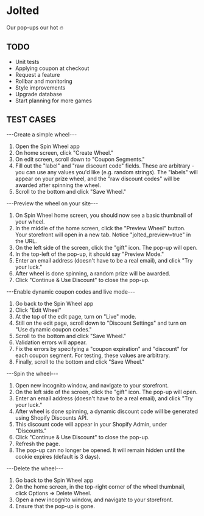 # Jolted
Our pop-ups our hot 🔥

## TODO
* Unit tests
* Applying coupon at checkout
* Request a feature
* Rollbar and monitoring
* Style improvements
* Upgrade database
* Start planning for more games

## TEST CASES

---Create a simple wheel---
1. Open the Spin Wheel app
2. On home screen, click "Create Wheel."
3. On edit screen, scroll down to "Coupon Segments."
4. Fill out the "label" and "raw discount code" fields. These are arbitrary - you can use any values you'd like (e.g. random strings). The "labels" will appear on your prize wheel, and the "raw discount codes" will be awarded after spinning the wheel.
5. Scroll to the bottom and click "Save Wheel."


---Preview the wheel on your site---
1. On Spin Wheel home screen, you should now see a basic thumbnail of your wheel.
2. In the middle of the home screen, click the "Preview Wheel" button. Your storefront will open in a new tab. Notice "jolted_preview=true" in the URL.
3. On the left side of the screen, click the "gift" icon. The pop-up will open.
4. In the top-left of the pop-up, it should say "Preview Mode."
5. Enter an email address (doesn't have to be a real email), and click "Try your luck."
6. After wheel is done spinning, a random prize will be awarded.
7. Click "Continue & Use Discount" to close the pop-up.


---Enable dynamic coupon codes and live mode---
1. Go back to the Spin Wheel app
2. Click "Edit Wheel"
3. At the top of the edit page, turn on "Live" mode.
4. Still on the edit page, scroll down to "Discount Settings" and turn on "Use dynamic coupon codes."
5. Scroll to the bottom and click "Save Wheel."
6. Validation errors will appear.
7. Fix the errors by specifying a "coupon expiration" and "discount" for each coupon segment. For testing, these values are arbitrary.
8. Finally, scroll to the bottom and click "Save Wheel."


---Spin the wheel---
1. Open new incognito window, and navigate to your storefront.
2. On the left side of the screen, click the "gift" icon. The pop-up will open.
3. Enter an email address (doesn't have to be a real email), and click "Try your luck."
4. After wheel is done spinning, a dynamic discount code will be generated using Shopify Discounts API.
5. This discount code will appear in your Shopify Admin, under "Discounts."
6. Click "Continue & Use Discount" to close the pop-up.
7. Refresh the page.
8. The pop-up can no longer be opened. It will remain hidden until the cookie expires (default is 3 days).


---Delete the wheel---
1. Go back to the Spin Wheel app
2. On the home screen, in the top-right corner of the wheel thumbnail, click Options => Delete Wheel.
3. Open a new incognito window, and navigate to your storefront.
4. Ensure that the pop-up is gone.
